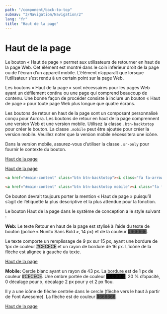 ```yaml
---
path: "/component/back-to-top"
subnav: "3/Navigation/Navigation/2"
lang: "fr"
title: "Haut de la page"
---
```


<helmet>
    <title> Haut de la page - Système de conception Aurora </title>
    <link rel="stylesheet" href="https://cdnjs.cloudflare.com/ajax/libs/font-awesome/4.7.0/css/font-awesome.min.css">
</helmet>

# Haut de la page

Le bouton « Haut de page » permet aux utilisateurs de retourner en haut de la page Web. Cet élément est montré dans le coin inférieur droit de la page ou de l'écran d’un appareil mobile. L’élément n’apparaît que lorsque l’utilisateur s’est rendu à un certain point sur la page Web.

Les boutons « Haut de la page » sont nécessaires pour les pages Web ayant un défilement continu ou une page qui comprend beaucoup de contenu. Une bonne façon de procéder consiste à inclure un bouton « Haut de page » pour toute page Web plus longue que quatre écrans.

<documentationtabs remove="react">
    <doctabpanel type="html">
        

Les boutons de retour en haut de la page sont un composant personnalisé conçu pour Aurora. Les boutons de retour en haut de la page comprennent une version Web et une version mobile. Utilisez la classe `.btn-backtotop` pour créer le bouton. La classe `.mobile` peut être ajoutée pour créer la version mobile. Veuillez noter que la version mobile nécessitera une icône.

Dans la version mobile, assurez-vous d’utiliser la classe `.sr-only` pour fournir le contexte du bouton. 

<a href="#main-content" class="btn btn-backtotop mb-3 mt-3"><i class="fa fa-arrow-up icon"></i>Haut de la page</a>

<a href="#main-content" class="btn btn-backtotop mobile"><i class="fa fa-arrow-up icon" aria-hidden="true"></i><span class="sr-only">Haut de la page</span></a>

```html
<a href="#main-content" class="btn btn-backtotop"><i class="fa fa-arrow-up icon"></i>Haut de la page</a>

<a href="#main-content" class="btn btn-backtotop mobile"><i class="fa fa-arrow-up icon" aria-hidden="true"></i><span class="sr-only">Haut de la page</span></a>
```

</doctabpanel>
    
<doctabpanel type="design">
          

Ce bouton devrait toujours porter la mention « Haut de page » puisqu’il s’agit de l’étiquette la plus descriptive et la plus attendue pour la fonction.

Le bouton Haut de la page dans le système de conception a le style suivant :

**Web:** Le texte Retour en haut de la page est stylisé à l’aide du texte de bouton (police « Nunito Sans Bold », 14 px) et de la couleur <badge style="background-color: #666666;">#666666</badge>.

Le texte comporte un remplissage de 9 px sur 15 px, ayant une bordure de 1px de couleur <badge style="background-color: #CECECE;color:black;">#CECECE</badge> et un rayon de bordure de 16 px. L’icône de la flèche est alignée à gauche du texte.

<a href="#main-content" class="btn btn-backtotop mb-3"><i class="fa fa-arrow-up icon"></i>Haut de la page</a>

**Mobile:** Cercle blanc ayant un rayon de 43 px. La bordure est de 1 px de couleur <badge style="background-color: #CECECE;color:black;">#CECECE</badge>. Une ombre portée de couleur <badge style="background-color: #000000;">#000000</badge>, 20 % d’opacité, 0 décalage pour x, décalage 2 px pour y et 2 px flou.

Il y a une icône de flèche centrée dans le cercle (flèche vers le haut à partir de Font Awesome). La flèche est de couleur <badge style="background-color: #666666;">#666666</badge>.

<a href="#main-content" class="btn btn-backtotop mobile"><i class="fa fa-arrow-up icon" aria-hidden="true"></i><span class="sr-only">Haut de la page</span></a>

</doctabpanel>
</documentationtabs>


